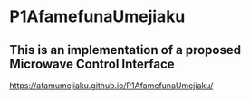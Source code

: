 # P1AfamefunaUmejiaku
## This is an implementation of a proposed Microwave Control Interface

https://afamumejiaku.github.io/P1AfamefunaUmejiaku/
